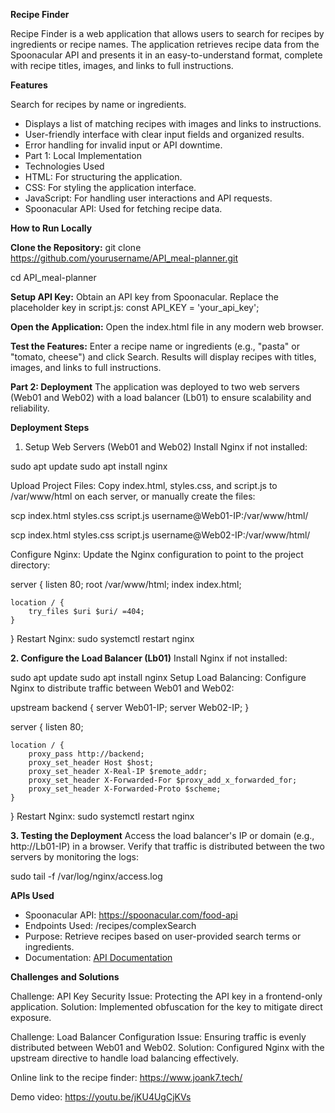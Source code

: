 **Recipe Finder**

Recipe Finder is a web application that allows users to search for recipes by ingredients or recipe names. The application retrieves recipe data from the Spoonacular API and presents it in an easy-to-understand format, complete with recipe titles, images, and links to full instructions.

**Features**

Search for recipes by name or ingredients.
- Displays a list of matching recipes with images and links to instructions.
- User-friendly interface with clear input fields and organized results.
- Error handling for invalid input or API downtime.
- Part 1: Local Implementation
- Technologies Used
- HTML: For structuring the application.
- CSS: For styling the application interface.
- JavaScript: For handling user interactions and API requests.
- Spoonacular API: Used for fetching recipe data.

**How to Run Locally**

**Clone the Repository:**
git clone https://github.com/yourusername/API_meal-planner.git

cd API_meal-planner

**Setup API Key:**
Obtain an API key from Spoonacular.
Replace the placeholder key in script.js:
const API_KEY = 'your_api_key';

**Open the Application:**
Open the index.html file in any modern web browser.

**Test the Features:**
Enter a recipe name or ingredients (e.g., "pasta" or "tomato, cheese") and click Search.
Results will display recipes with titles, images, and links to full instructions.

**Part 2: Deployment**
The application was deployed to two web servers (Web01 and Web02) with a load balancer (Lb01) to ensure scalability and reliability.

**Deployment Steps**
1. Setup Web Servers (Web01 and Web02)
Install Nginx if not installed:

sudo apt update
sudo apt install nginx

Upload Project Files: Copy index.html, styles.css, and script.js to /var/www/html on each server, or manually create the files:

scp index.html styles.css script.js username@Web01-IP:/var/www/html/

scp index.html styles.css script.js username@Web02-IP:/var/www/html/

Configure Nginx: Update the Nginx configuration to point to the project directory:

server {
    listen 80;
    root /var/www/html;
    index index.html;

    location / {
        try_files $uri $uri/ =404;
    }
}
Restart Nginx:
sudo systemctl restart nginx

**2. Configure the Load Balancer (Lb01)**
Install Nginx if not installed:

sudo apt update
sudo apt install nginx
Setup Load Balancing: Configure Nginx to distribute traffic between Web01 and Web02:

upstream backend {
    server Web01-IP;
    server Web02-IP;
}

server {
    listen 80;

    location / {
        proxy_pass http://backend;
        proxy_set_header Host $host;
        proxy_set_header X-Real-IP $remote_addr;
        proxy_set_header X-Forwarded-For $proxy_add_x_forwarded_for;
        proxy_set_header X-Forwarded-Proto $scheme;
    }
}
Restart Nginx:
sudo systemctl restart nginx

**3. Testing the Deployment**
Access the load balancer's IP or domain (e.g., http://Lb01-IP) in a browser.
Verify that traffic is distributed between the two servers by monitoring the logs:

sudo tail -f /var/log/nginx/access.log

**APIs Used**
- Spoonacular API: https://spoonacular.com/food-api
- Endpoints Used: /recipes/complexSearch
- Purpose: Retrieve recipes based on user-provided search terms or ingredients.
- Documentation: [API Documentation](https://spoonacular.com/food-api/docs)

**Challenges and Solutions**

Challenge: API Key Security
Issue: Protecting the API key in a frontend-only application.
Solution: Implemented obfuscation for the key to mitigate direct exposure.

Challenge: Load Balancer Configuration
Issue: Ensuring traffic is evenly distributed between Web01 and Web02.
Solution: Configured Nginx with the upstream directive to handle load balancing effectively.

Online link to the recipe finder: https://www.joank7.tech/

Demo video: https://youtu.be/jKU4UgCjKVs
